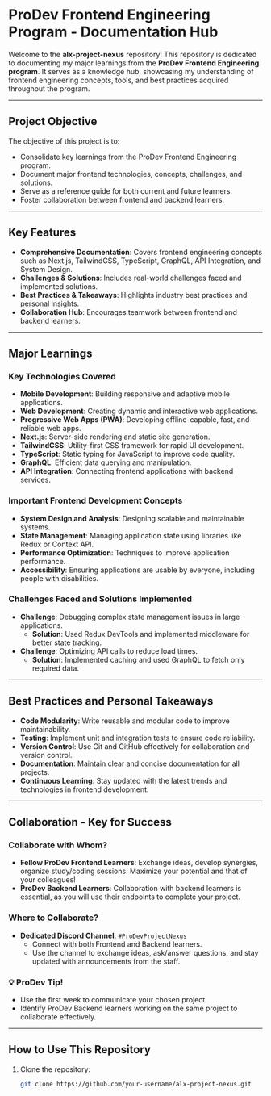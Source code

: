 # ProDev Frontend Engineering Program - Documentation Hub

Welcome to the **alx-project-nexus** repository! This repository is dedicated to documenting my major learnings from the **ProDev Frontend Engineering program**. It serves as a knowledge hub, showcasing my understanding of frontend engineering concepts, tools, and best practices acquired throughout the program.

---

## Project Objective
The objective of this project is to:
- Consolidate key learnings from the ProDev Frontend Engineering program.
- Document major frontend technologies, concepts, challenges, and solutions.
- Serve as a reference guide for both current and future learners.
- Foster collaboration between frontend and backend learners.

---

## Key Features
- **Comprehensive Documentation**: Covers frontend engineering concepts such as Next.js, TailwindCSS, TypeScript, GraphQL, API Integration, and System Design.
- **Challenges & Solutions**: Includes real-world challenges faced and implemented solutions.
- **Best Practices & Takeaways**: Highlights industry best practices and personal insights.
- **Collaboration Hub**: Encourages teamwork between frontend and backend learners.

---

## Major Learnings

### Key Technologies Covered
- **Mobile Development**: Building responsive and adaptive mobile applications.
- **Web Development**: Creating dynamic and interactive web applications.
- **Progressive Web Apps (PWA)**: Developing offline-capable, fast, and reliable web apps.
- **Next.js**: Server-side rendering and static site generation.
- **TailwindCSS**: Utility-first CSS framework for rapid UI development.
- **TypeScript**: Static typing for JavaScript to improve code quality.
- **GraphQL**: Efficient data querying and manipulation.
- **API Integration**: Connecting frontend applications with backend services.

### Important Frontend Development Concepts
- **System Design and Analysis**: Designing scalable and maintainable systems.
- **State Management**: Managing application state using libraries like Redux or Context API.
- **Performance Optimization**: Techniques to improve application performance.
- **Accessibility**: Ensuring applications are usable by everyone, including people with disabilities.

### Challenges Faced and Solutions Implemented
- **Challenge**: Debugging complex state management issues in large applications.
  - **Solution**: Used Redux DevTools and implemented middleware for better state tracking.
- **Challenge**: Optimizing API calls to reduce load times.
  - **Solution**: Implemented caching and used GraphQL to fetch only required data.

---

## Best Practices and Personal Takeaways
- **Code Modularity**: Write reusable and modular code to improve maintainability.
- **Testing**: Implement unit and integration tests to ensure code reliability.
- **Version Control**: Use Git and GitHub effectively for collaboration and version control.
- **Documentation**: Maintain clear and concise documentation for all projects.
- **Continuous Learning**: Stay updated with the latest trends and technologies in frontend development.

---

## Collaboration - Key for Success

### Collaborate with Whom?
- **Fellow ProDev Frontend Learners**: Exchange ideas, develop synergies, organize study/coding sessions. Maximize your potential and that of your colleagues!
- **ProDev Backend Learners**: Collaboration with backend learners is essential, as you will use their endpoints to complete your project.

### Where to Collaborate?
- **Dedicated Discord Channel**: `#ProDevProjectNexus`
  - Connect with both Frontend and Backend learners.
  - Use the channel to exchange ideas, ask/answer questions, and stay updated with announcements from the staff.

### 💡 ProDev Tip!
- Use the first week to communicate your chosen project.
- Identify ProDev Backend learners working on the same project to collaborate effectively.

---

## How to Use This Repository
1. Clone the repository:
   ```bash
   git clone https://github.com/your-username/alx-project-nexus.git